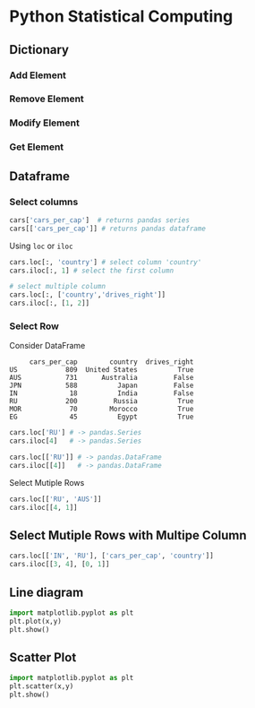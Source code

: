 # Python Statistical Computing

## Dictionary 

### Add Element


### Remove Element


### Modify Element


### Get Element






## Dataframe

### Select columns
```python
cars['cars_per_cap']  # returns pandas series
cars[['cars_per_cap']] # returns pandas dataframe
```
Using `loc` or `iloc`
```python
cars.loc[:, 'country'] # select column 'country'
cars.iloc[:, 1] # select the first column

# select multiple column
cars.loc[:, ['country','drives_right']] 
cars.iloc[:, [1, 2]] 
```

### Select Row
Consider DataFrame
```
     cars_per_cap        country  drives_right
US            809  United States          True
AUS           731      Australia         False
JPN           588          Japan         False
IN             18          India         False
RU            200         Russia          True
MOR            70        Morocco          True
EG             45          Egypt          True

```

```python
cars.loc['RU'] # -> pandas.Series
cars.iloc[4]   # -> pandas.Series

cars.loc[['RU']] # -> pandas.DataFrame
cars.iloc[[4]]   # -> pandas.DataFrame
```
Select Mutiple Rows
```python
cars.loc[['RU', 'AUS']] 
cars.iloc[[4, 1]]
```

## Select Mutiple Rows with Multipe Column
```python
cars.loc[['IN', 'RU'], ['cars_per_cap', 'country']]
cars.iloc[[3, 4], [0, 1]]
```

## Line diagram
```python
import matplotlib.pyplot as plt
plt.plot(x,y)
plt.show()
```

## Scatter Plot
```python
import matplotlib.pyplot as plt
plt.scatter(x,y)
plt.show()
```








